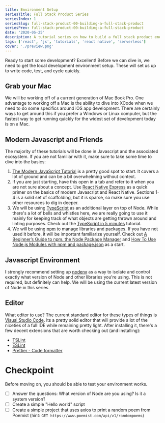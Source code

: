 ```yaml
---
title: Environment Setup
seriesTitle: Full Stack Product Series
seriesIndex: 1
seriesSlug: full-stack-product-00-building-a-full-stack-product
seriesPrev: full-stack-product-00-building-a-full-stack-product
date: '2020-06-25'
description: A tutorial series on how to build a full stack product end-to-end with React Native and Serverless
tags: ['react', 'js', 'tutorials', 'react native', 'serverless']
cover: './preview.png'
---
```

Ready to start some development? Excellent! Before we can dive in, we need to get the local development environment setup. These will set us up to write code, test, and cycle quickly. 

## Grab your Mac

We will be working off of a current generation of Mac Book Pro. One advantage to working off a Mac is the ability to dive into XCode when we need to do some specifics around iOS app development. There are certainly ways to get around this if you prefer a Windows or Linux computer, but the fastest way to get running quickly for the widest set of development today is on a Mac. 

## Modern Javascript and Friends

The majority of these tutorials will be done in Javascript and the associated ecosystem. If you are not familiar with it, make sure to take some time to dive into the basics:

1. [The Modern JavaScript Tutorial](https://javascript.info/) is a pretty good spot to start. It covers a lot of ground and can be a bit overwhelming without context.
2. If you are just starting, have this open in a tab and refer to it when you are not sure about a concept. Use [React Native Express](http://www.reactnativeexpress.com/environment) as a quick primer on the basics of modern Javascript and React Native. Sections 1-4 is a solid set of scaffolding, but it is sparse, so make sure you use other resources to dig in deeper. 
3. We will be using [TypeScript](https://www.typescriptlang.org/) as an additional layer on top of Node. While there's a lot of bells and whistles here, we are really going to use it mainly for keeping track of what objects are getting thrown around and linting purposes. Check out the [TypeScript in 5 minutes](https://www.typescriptlang.org/docs/handbook/typescript-in-5-minutes.html) tutorial.
4. We will be using [npm](https://npmjs.com) to manage libraries and packages. If you have not used it before, it will be important familiarize yourself. Check out [A Beginner’s Guide to npm, the Node Package Manager](https://www.sitepoint.com/beginners-guide-node-package-manager/) and [How To Use Node.js Modules with npm and package.json](https://www.digitalocean.com/community/tutorials/how-to-use-node-js-modules-with-npm-and-package-json) as a start.

## Javascript Environment
I strongly recommend setting up [nodenv](https://github.com/nodenv/nodenv) as a way to isolate and control exactly what version of Node and other libraries you're using. This is not required, but definitely can help. We will be using the current latest version of Node in this series.

## Editor
What editor to use? The current standard editor for these types of things is [Visual Studio Code](https://code.visualstudio.com/). Its a pretty solid editor that will provide a lot of the niceties of a full IDE while remaining pretty light. After installing it, there's a few decent extensions that are worth checking out (and installing):
* [TSLint](https://marketplace.visualstudio.com/items?itemName=ms-vscode.vscode-typescript-tslint-plugin)
* [ESLint](https://marketplace.visualstudio.com/items?itemName=dbaeumer.vscode-eslint)
* [Prettier - Code formatter](https://marketplace.visualstudio.com/items?itemName=esbenp.prettier-vscode)

# Checkpoint

Before moving on, you should be able to test your environment works.

* [ ] Answer the questions:  What version of Node are you using? Is it a system version?
* [ ] Create a simple "Hello world" script
* [ ] Create a simple project that uses axios to print a random poem from Poemist (hint: `GET https://www.poemist.com/api/v1/randompoems`)